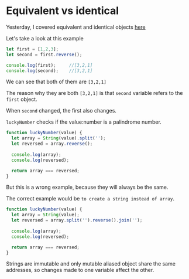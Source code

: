 # Equivalent vs identical

Yesterday, I covered equivalent and identical objects [here](https://github.com/kjs29/Python/blob/master/Today%20I%20learned/2023/05.11%20equivalent%2C%20identical%2C%20aliased%20object.md)


Let's take a look at this example

```js
let first = [1,2,3];
let second = first.reverse();

console.log(first);     //[3,2,1]
console.log(second);    //[3,2,1]
```

We can see that both of them are `[3,2,1]`

The reason why they are both `[3,2,1]` is that `second` variable refers to the `first` object.

When `second` changed, the first also changes.

`luckyNumber` checks if the value:number is a palindrome number.

```js
function luckyNumber(value) {
  let array = String(value).split('');
  let reversed = array.reverse();
  
  console.log(array);
  console.log(reversed);

  return array === reversed;
}
```

But this is a wrong example, because they will always be the same.

The correct example would be `to create a string instead of array`.

```js
function luckyNumber(value) {
  let array = String(value);
  let reversed = array.split('').reverse().join('');
  
  console.log(array);
  console.log(reversed);

  return array === reversed;
}
```

Strings are immutable and only mutable aliased object share the same addresses, so changes made to one variable affect the other.
